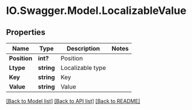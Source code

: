 # IO.Swagger.Model.LocalizableValue
## Properties

Name | Type | Description | Notes
------------ | ------------- | ------------- | -------------
**Position** | **int?** | Position | 
**Ltype** | **string** | Localizable type | 
**Key** | **string** | Key | 
**Value** | **string** | Value | 

[[Back to Model list]](../README.md#documentation-for-models) [[Back to API list]](../README.md#documentation-for-api-endpoints) [[Back to README]](../README.md)

